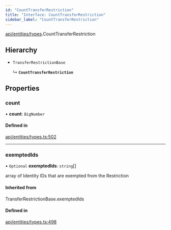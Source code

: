 ```yaml
---
id: "CountTransferRestriction"
title: "Interface: CountTransferRestriction"
sidebar_label: "CountTransferRestriction"
---
```


[api/entities/types](../../../../../modules/API/Entities/Types/Types.md).CountTransferRestriction

## Hierarchy

- `TransferRestrictionBase`

  ↳ **`CountTransferRestriction`**

## Properties

### count

• **count**: `BigNumber`

#### Defined in

[api/entities/types.ts:502](https://github.com/PolymeshAssociation/polymesh-sdk/blob/8a9e72221/src/api/entities/types.ts#L502)

___

### exemptedIds

• `Optional` **exemptedIds**: `string`[]

array of Identity IDs that are exempted from the Restriction

#### Inherited from

TransferRestrictionBase.exemptedIds

#### Defined in

[api/entities/types.ts:498](https://github.com/PolymeshAssociation/polymesh-sdk/blob/8a9e72221/src/api/entities/types.ts#L498)
